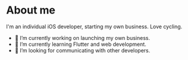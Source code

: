# About me
I'm an individual iOS developer, starting my own business.
Love cycling.

- 🔭 I’m currently working on launching my own business.
- 🌱 I’m currently learning Flutter and web development.
- 🤔 I’m looking for communicating with other developers.

